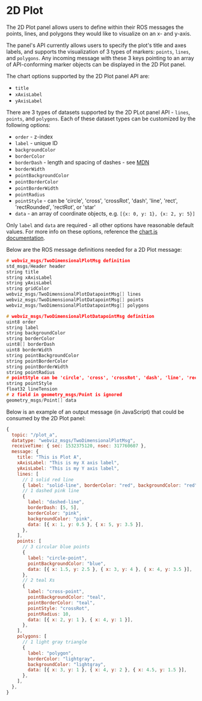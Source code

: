 # 2D Plot

The 2D Plot panel allows users to define within their ROS messages the points, lines, and polygons they would like to visualize on an x- and y-axis.

The panel's API currently allows users to specify the plot's title and axes labels, and supports the visualization of 3 types of markers: `points`, `lines`, and `polygons`. Any incoming message with these 3 keys pointing to an array of API-conforming marker objects can be displayed in the 2D Plot panel.

The chart options supported by the 2D Plot panel API are:

- `title`
- `xAxisLabel`
- `yAxisLabel`

There are 3 types of datasets supported by the 2D PLot panel API - `lines`, `points`, and `polygons`. Each of these dataset types can be customized by the following options:

- `order` - z-index
- `label` - unique ID
- `backgroundColor`
- `borderColor`
- `borderDash` - length and spacing of dashes - see [MDN](https://developer.mozilla.org/en-US/docs/Web/API/CanvasRenderingContext2D/setLineDash)
- `borderWidth`
- `pointBackgroundColor`
- `pointBorderColor`
- `pointBorderWidth`
- `pointRadius`
- `pointStyle` - can be 'circle', 'cross', 'crossRot', 'dash', 'line', 'rect', 'rectRounded', 'rectRot', or 'star'
- `data` - an array of coordinate objects, e.g. `[{x: 0, y: 1}, {x: 2, y: 5}]`

Only `label` and `data` are required - all other options have reasonable default values. For more info on these options, reference the [chart.js documentation](https://www.chartjs.org/docs/latest/charts/line.html#dataset-properties).

Below are the ROS message definitions needed for a 2D Plot message:

```cpp
# webviz_msgs/TwoDimensionalPlotMsg definition
std_msgs/Header header
string title
string xAxisLabel
string yAxisLabel
string gridColor
webviz_msgs/TwoDimensionalPlotDatapointMsg[] lines
webviz_msgs/TwoDimensionalPlotDatapointMsg[] points
webviz_msgs/TwoDimensionalPlotDatapointMsg[] polygons

# webviz_msgs/TwoDimensionalPlotDatapointMsg definition
uint8 order
string label
string backgroundColor
string borderColor
uint8[] borderDash
uint8 borderWidth
string pointBackgroundColor
string pointBorderColor
string pointBorderWidth
string pointRadius
# pointStyle can be 'circle', 'cross', 'crossRot', 'dash', 'line', 'rect', 'rectRounded', 'rectRot', or 'star'
string pointStyle
float32 lineTension
# z field in geometry_msgs/Point is ignored
geometry_msgs/Point[] data
```

Below is an example of an output message (in JavaScript) that could be consumed by the 2D Plot panel:

```js
{
  topic: "/plot_a",
  datatype: "webviz_msgs/TwoDimensionalPlotMsg",
  receiveTime: { sec: 1532375120, nsec: 317760607 },
  message: {
    title: "This is Plot A",
    xAxisLabel: "This is my X axis label",
    yAxisLabel: "This is my Y axis label",
    lines: [
      // 1 solid red line
      { label: "solid-line", borderColor: "red", backgroundColor: "red", data: [{ x: 0, y: 0 }, { x: 5, y: 5 }] },
      // 1 dashed pink line
      {
        label: "dashed-line",
        borderDash: [5, 5],
        borderColor: "pink",
        backgroundColor: "pink",
        data: [{ x: 1, y: 0.5 }, { x: 5, y: 3.5 }],
      },
    ],
    points: [
      // 3 circular blue points
      {
        label: "circle-point",
        pointBackgroundColor: "blue",
        data: [{ x: 1.5, y: 2.5 }, { x: 3, y: 4 }, { x: 4, y: 3.5 }],
      },
      // 2 teal Xs
      {
        label: "cross-point",
        pointBackgroundColor: "teal",
        pointBorderColor: "teal",
        pointStyle: "crossRot",
        pointRadius: 10,
        data: [{ x: 2, y: 1 }, { x: 4, y: 1 }],
      },
    ],
    polygons: [
      // 1 light gray triangle
      {
        label: "polygon",
        borderColor: "lightgray",
        backgroundColor: "lightgray",
        data: [{ x: 3, y: 1 }, { x: 4, y: 2 }, { x: 4.5, y: 1.5 }],
      },
    ],
  },
}
```
